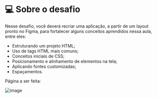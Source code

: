 # 💻 Sobre o desafio

Nesse desafio, você deverá recriar uma aplicação, a partir de um layout pronto no Figma, para fortalecer alguns conceitos aprendidos nessa aula, entre eles:

- Estruturando um projeto HTML;
- Uso de tags HTML mais comuns;
- Conceitos iniciais de CSS;
- Posicionamento e alinhamento de elementos na tela;
- Aplicando fontes customizadas;
- Espaçamentos.

Página a ser feita:

![image](https://github.com/GDPMg/Stage-Land-2-Layout-Extra/assets/103905620/4e465ae0-db99-41ec-9cf9-bcfbeb3a1e99)

